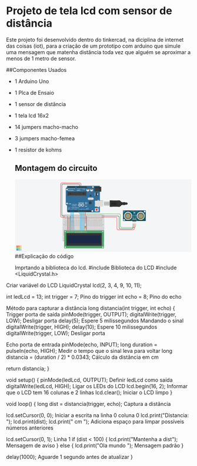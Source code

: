 # Projeto de tela lcd com sensor de distância 

 Este projeto foi desenvolvido dentro do tinkercad, na diciplina de internet das coisas (iot), para a criação de um prototipo com arduino que simule uma mensagem que matenha
 distância toda vez que alguém se aproximar a menos de 1 metro de sensor.

 ##Componentes Usados
 - 1 Arduino Uno
 - 1 Plca de Ensaio
 - 1 sensor de distância
 - 1 tela lcd 16x2
 - 14 jumpers macho-macho
 - 3 jumpers macho-femea
 - 1 resistor de kohms
 
   ## Montagem do circuito
   ![imagem do circuito](telalcd.png)
   ##Explicação do código

   Imprtando a biblioteca do lcd.
   #include<liquidcrystal>
       Biblioteca do LCD
#include <LiquidCrystal.h>

 Criar variável do LCD
LiquidCrystal lcd(2, 3, 4, 9, 10, 11);

int ledLcd = 13;
int trigger = 7; Pino do trigger
int echo = 8;     Pino do echo

 Método para capturar a distância
long distancia(int trigger, int echo) {
  Trigger porta de saída
  pinMode(trigger, OUTPUT);
  digitalWrite(trigger, LOW);  Desligar porta
  delay(5);  Espere 5 milissegundos
   Mandando o sinal
  digitalWrite(trigger, HIGH);
  delay(10);  Espere 10 milissegundos
  digitalWrite(trigger, LOW); Desligar porta
  
   Echo porta de entrada
  pinMode(echo, INPUT);
  long duration = pulseIn(echo, HIGH);  Medir o tempo que o sinal leva para voltar
  long distancia = (duration / 2) * 0.0343;  Cálculo da distância em cm
  
  return distancia;
}

void setup() {
  pinMode(ledLcd, OUTPUT);  Definir ledLcd como saída
  digitalWrite(ledLcd, HIGH); Ligar os LEDs do LCD
  lcd.begin(16, 2); Informar que o LCD tem 16 colunas e 2 linhas
  lcd.clear(); Iniciar o LCD limpo
}

void loop() {
  long dist = distancia(trigger, echo); Captura a distância
  
  lcd.setCursor(0, 0);  Iniciar a escrita na linha 0 coluna 0
  lcd.print("Distancia: ");
  lcd.print(dist);
  lcd.print(" cm   ");  Adiciona espaço para limpar possíveis números anteriores

  lcd.setCursor(0, 1);  Linha 1
  if (dist < 100) {
    lcd.print("Mantenha a dist");  Mensagem de aviso
  } else {
    lcd.print("Ola mundo       "); Mensagem padrão
  }
  
  delay(1000); Aguarde 1 segundo antes de atualizar
}
